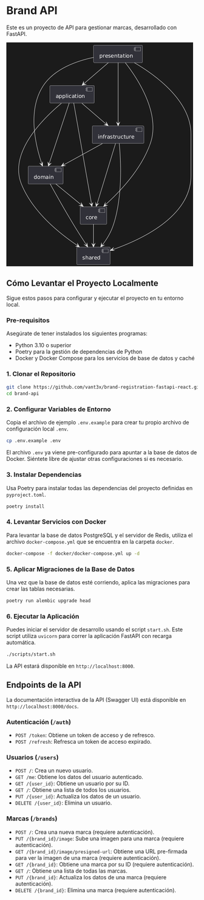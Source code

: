 # Brand API

Este es un proyecto de API para gestionar marcas, desarrollado con FastAPI.

![Diagrama de Arquitectura](archi.png)

## Cómo Levantar el Proyecto Localmente

Sigue estos pasos para configurar y ejecutar el proyecto en tu entorno local.

### Pre-requisitos

Asegúrate de tener instalados los siguientes programas:

- Python 3.10 o superior
- Poetry para la gestión de dependencias de Python
- Docker y Docker Compose para los servicios de base de datos y caché

### 1. Clonar el Repositorio

```bash
git clone https://github.com/vant3x/brand-registration-fastapi-react.git
cd brand-api
```

### 2. Configurar Variables de Entorno

Copia el archivo de ejemplo `.env.example` para crear tu propio archivo de configuración local `.env`.

```bash
cp .env.example .env
```

El archivo `.env` ya viene pre-configurado para apuntar a la base de datos de Docker. Siéntete libre de ajustar otras configuraciones si es necesario.

### 3. Instalar Dependencias

Usa Poetry para instalar todas las dependencias del proyecto definidas en `pyproject.toml`.

```bash
poetry install
```

### 4. Levantar Servicios con Docker

Para levantar la base de datos PostgreSQL y el servidor de Redis, utiliza el archivo `docker-compose.yml` que se encuentra en la carpeta `docker`.

```bash
docker-compose -f docker/docker-compose.yml up -d
```

### 5. Aplicar Migraciones de la Base de Datos

Una vez que la base de datos esté corriendo, aplica las migraciones para crear las tablas necesarias.

```bash
poetry run alembic upgrade head
```

### 6. Ejecutar la Aplicación

Puedes iniciar el servidor de desarrollo usando el script `start.sh`. Este script utiliza `uvicorn` para correr la aplicación FastAPI con recarga automática.

```bash
./scripts/start.sh
```

La API estará disponible en `http://localhost:8000`.

## Endpoints de la API

La documentación interactiva de la API (Swagger UI) está disponible en `http://localhost:8000/docs`.

### Autenticación (`/auth`)

- `POST /token`: Obtiene un token de acceso y de refresco.
- `POST /refresh`: Refresca un token de acceso expirado.

### Usuarios (`/users`)

- `POST /`: Crea un nuevo usuario.
- `GET /me`: Obtiene los datos del usuario autenticado.
- `GET /{user_id}`: Obtiene un usuario por su ID.
- `GET /`: Obtiene una lista de todos los usuarios.
- `PUT /{user_id}`: Actualiza los datos de un usuario.
- `DELETE /{user_id}`: Elimina un usuario.

### Marcas (`/brands`)

- `POST /`: Crea una nueva marca (requiere autenticación).
- `PUT /{brand_id}/image`: Sube una imagen para una marca (requiere autenticación).
- `GET /{brand_id}/image/presigned-url`: Obtiene una URL pre-firmada para ver la imagen de una marca (requiere autenticación).
- `GET /{brand_id}`: Obtiene una marca por su ID (requiere autenticación).
- `GET /`: Obtiene una lista de todas las marcas.
- `PUT /{brand_id}`: Actualiza los datos de una marca (requiere autenticación).
- `DELETE /{brand_id}`: Elimina una marca (requiere autenticación).
